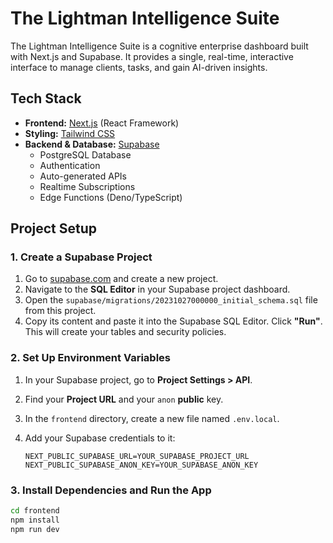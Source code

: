 # The Lightman Intelligence Suite

The Lightman Intelligence Suite is a cognitive enterprise dashboard built with Next.js and Supabase. It provides a single, real-time, interactive interface to manage clients, tasks, and gain AI-driven insights.

## Tech Stack

-   **Frontend:** [Next.js](https://nextjs.org/) (React Framework)
-   **Styling:** [Tailwind CSS](https://tailwindcss.com/)
-   **Backend & Database:** [Supabase](https://supabase.io/)
    -   PostgreSQL Database
    -   Authentication
    -   Auto-generated APIs
    -   Realtime Subscriptions
    -   Edge Functions (Deno/TypeScript)

## Project Setup

### 1. Create a Supabase Project

1.  Go to [supabase.com](https://supabase.com) and create a new project.
2.  Navigate to the **SQL Editor** in your Supabase project dashboard.
3.  Open the `supabase/migrations/20231027000000_initial_schema.sql` file from this project.
4.  Copy its content and paste it into the Supabase SQL Editor. Click **"Run"**. This will create your tables and security policies.

### 2. Set Up Environment Variables

1.  In your Supabase project, go to **Project Settings > API**.
2.  Find your **Project URL** and your `anon` **public** key.
3.  In the `frontend` directory, create a new file named `.env.local`.
4.  Add your Supabase credentials to it:

    ```
    NEXT_PUBLIC_SUPABASE_URL=YOUR_SUPABASE_PROJECT_URL
    NEXT_PUBLIC_SUPABASE_ANON_KEY=YOUR_SUPABASE_ANON_KEY
    ```

### 3. Install Dependencies and Run the App

```bash
cd frontend
npm install
npm run dev
